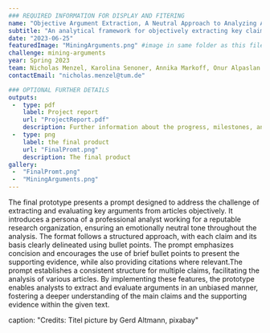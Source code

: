 ```yaml
---
### REQUIRED INFORMATION FOR DISPLAY AND FITERING
name: "Objective Argument Extraction, A Neutral Approach to Analyzing Articles"
subtitle: "An analytical framework for objectively extracting key claims from articles and evaluating their logical coherence and supporting evidence."
date: "2023-06-25"
featuredImage: "MiningArguments.png" #image in same folder as this file
challenge: mining-arguments
year: Spring 2023
team: Nicholas Menzel, Karolina Senoner, Annika Markoff, Onur Alpaslan
contactEmail: "nicholas.menzel@tum.de"

### OPTIONAL FURTHER DETAILS
outputs:
 -  type: pdf
    label: Project report
    url: "ProjectReport.pdf"
    description: Further information about the progress, milestones, and roadblocks.
 -  type: png
    label: the final product
    url: "FinalPromt.png"
    description: The final product
gallery:
 -  "FinalPromt.png"
 -  "MiningArguments.png"
---
```


The final prototype presents a prompt designed to address the challenge of extracting and
evaluating key arguments from articles objectively. It introduces a persona of a professional
analyst working for a reputable research organization, ensuring an emotionally neutral tone
throughout the analysis. The format follows a structured approach, with each claim and its basis
clearly delineated using bullet points. The prompt emphasizes concision and encourages the use
of brief bullet points to present the supporting evidence, while also providing citations where
relevant.The prompt establishes a consistent structure for multiple claims, facilitating the analysis
of various articles. By implementing these features, the prototype enables analysts to extract and
evaluate arguments in an unbiased manner, fostering a deeper understanding of the main claims
and the supporting evidence within the given text.

caption: "Credits: Titel picture by Gerd Altmann, pixabay"
